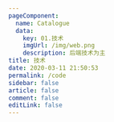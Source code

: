 ```yaml
---
pageComponent: 
  name: Catalogue
  data: 
    key: 01.技术
    imgUrl: /img/web.png
    description: 后端技术为主
title: 技术
date: 2020-03-11 21:50:53
permalink: /code
sidebar: false
article: false
comment: false
editLink: false
---
```


